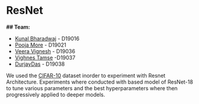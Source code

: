 # ResNet

**## Team:**

- [Kunal Bharadwaj](https://github.com/kunalb510) - D19016
- [Pooja More](https://github.com/PoojaMore282) - D19021
- [Veera Vignesh](https://github.com/veeravignesh1) - D19036
- [Vighnes Tamse](https://github.com/vighneshutamse) -D19037
- [DurjayDas](https://github.com/Durjaydas) - D19038

We used the [CIFAR-10](https://www.cs.toronto.edu/~kriz/cifar.html) dataset inorder to experiment with Resnet Architecture. Experiments where conducted with based model of ResNet-18 to tune various parameters and the best hyperparameters where then progressively applied to deeper models.





